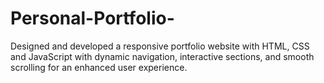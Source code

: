 # Personal-Portfolio-
Designed and developed a responsive portfolio website with HTML, CSS and JavaScript with dynamic navigation, interactive sections, and smooth scrolling for an enhanced user experience.
